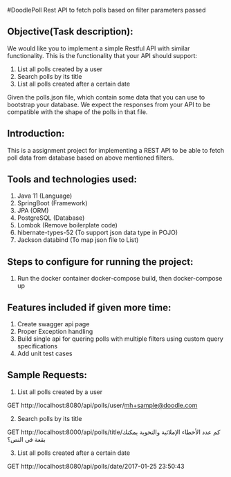 #DoodlePoll
Rest API to fetch polls based on filter parameters passed

Objective(Task description):
----------------------------
We would like you to implement a simple Restful API with similar functionality. This is the functionality that your API should support:

1. List all polls created by a user
2. Search polls by its title
3. List all polls created after a certain date

Given the polls.json file, which contain some data that you can use to bootstrap your database. We expect the responses from your API to be compatible with the shape of the polls in that file.

Introduction:
-------------
This is a assignment project for implementing a REST API to be able to fetch poll data from database based on above mentioned filters.

Tools and technologies used:
----------------------------
1. Java 11 (Language)
2. SpringBoot (Framework)
3. JPA (ORM)
4. PostgreSQL (Database)
5. Lombok (Remove boilerplate code)
6. hibernate-types-52 (To support json data type in POJO)
7. Jackson databind (To map json file to List)

Steps to configure for running the project:
-------------------------------------------
1. Run the docker container 
docker-compose build, then docker-compose up

Features included if given more time:
-------------------------------------------
1. Create swagger api page
2. Proper Exception handling
3. Build single api for quering polls with multiple filters using custom query specifications
4. Add unit test cases

Sample Requests:
-------------------------------------------
1. List all polls created by a user

GET http://localhost:8080/api/polls/user/mh+sample@doodle.com

2. Search polls by its title

GET http://localhost:8000/api/polls/title/كم عدد الأخطاء الإملائية والنحوية يمكنك بقعة في النص؟

3. List all polls created after a certain date

GET http://localhost:8080/api/polls/date/2017-01-25 23:50:43
